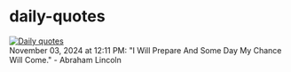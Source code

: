# daily-quotes
[![Daily quotes](https://github.com/ceepu8/daily-quotes/actions/workflows/daily-quote.yml/badge.svg)](https://github.com/ceepu8/daily-quotes/actions/workflows/daily-quote.yml)<br/>
November 03, 2024 at 12:11 PM: "I Will Prepare And Some Day My Chance Will Come." - Abraham Lincoln
